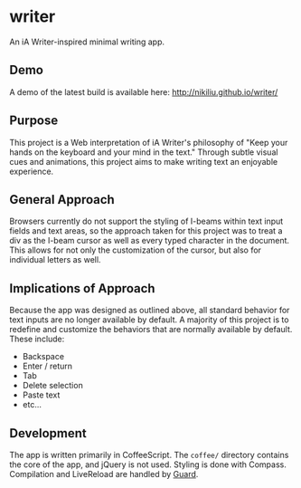 writer
======

An iA Writer-inspired minimal writing app.

## Demo

A demo of the latest build is available here: http://nikiliu.github.io/writer/

## Purpose

This project is a Web interpretation of iA Writer's philosophy of "Keep your hands
on the keyboard and your mind in the text." Through subtle visual cues and animations,
this project aims to make writing text an enjoyable experience.

## General Approach

Browsers currently do not support the styling of I-beams within text input fields
and text areas, so the approach taken for this project was to treat a div as the
I-beam cursor as well as every typed character in the document. This allows for
not only the customization of the cursor, but also for individual letters as well.

## Implications of Approach

Because the app was designed as outlined above, all standard behavior for text
inputs are no longer available by default. A majority of this project is to redefine
and customize the behaviors that are normally available by default. These include:

  - Backspace
  - Enter / return
  - Tab
  - Delete selection
  - Paste text
  - etc...
 
## Development

The app is written primarily in CoffeeScript. The `coffee/` directory contains the
core of the app, and jQuery is not used. Styling is done with Compass. Compilation
and LiveReload are handled by [Guard](https://github.com/guard/guard).


